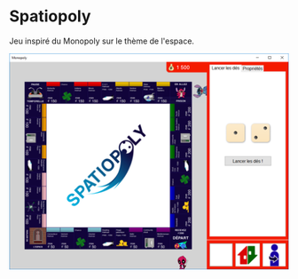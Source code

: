 # Spatiopoly

Jeu inspiré du Monopoly sur le thème de l'espace.

![Capture d'écran](screenshot.png)
